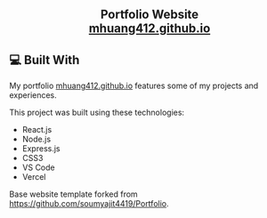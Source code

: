 <h2 align="center">
  Portfolio Website<br/>
  <a href="mhuang412.github.io" target="_blank">mhuang412.github.io</a>
</h2>

## 💻 Built With

My portfolio <a href="mhuang412.github.io" target="_blank">mhuang412.github.io</a> features some of my projects and experiences.<br/>

This project was built using these technologies:

- React.js
- Node.js
- Express.js
- CSS3
- VS Code
- Vercel


Base website template forked from <a href="https://github.com/soumyajit4419/Portfolio" target="_blank">https://github.com/soumyajit4419/Portfolio</a>. 
